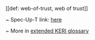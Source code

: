 [[def: web-of-trust, web of trust]]

~ Spec-Up-T link: <a href='https://weboftrust.github.io/WOT-terms/docs/glossary/web-of-trust'>here</a>

~ More in <a href="https://weboftrust.github.io/WOT-terms/docs/glossary/web-of-trust">extended KERI glossary</a>
